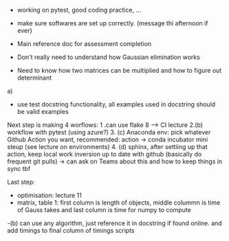 
- working on pytest, good coding practice, ...

- make sure softwares are set up correctly. (message thi afternoon if ever)
- Main reference doc for assessment completion
- Don't really need to understand how Gaussian elimination works
- Need to know how two matrices can be multiplied and how to figure out determinant 

a)
- use test docstring functionality, all examples used in docstring should be valid examples

Next step is making 4 worflows:
1 .can use flake 8 --> CI lecture
2.(b) workflow with pytest (using azure?)
3. (c) Anaconda env: pick whatever Github Action you want, recommended: action -> conda incubator mini steup (see lecture on environments)
4. (d) sphinx, after settiing up that action, keep local work inversion up to date with github (basically do frequent git pulls)
-> can ask on Teams about this and how to keep things in sync tbf

Last step:
- optimisation: lecture 11 
- matrix, table 1: first column is length of objects, middle colummn is time of Gauss takes and last column is time for numpy to compute

-(b) can use any algorithm, just reference it in docstring if found online. and add timings to final column of timings scripts
